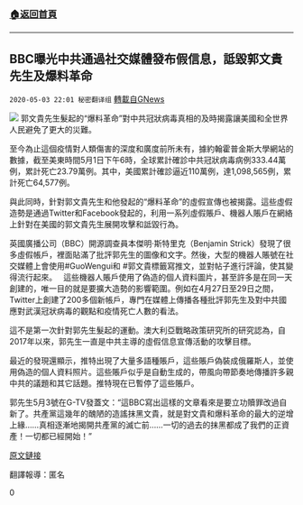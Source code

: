 ###  [:house:返回首頁](https://github.com/ourhimalayas/txt)
---

## BBC曝光中共通過社交媒體發布假信息，詆毀郭文貴先生及爆料革命
`2020-05-03 22:01 秘密翻译组` [轉載自GNews](https://gnews.org/zh-hant/193360/)

![](https://s3.amazonaws.com/gnews-media-offload/wp-content/uploads/2020/05/03215701/Picture-1-36.png)
郭文貴先生髮起的“爆料革命”對中共冠狀病毒真相的及時揭露讓美國和全世界人民避免了更大的災難。

至今為止這個疫情對人類傷害的深度和廣度前所未有，據約翰霍普金斯大學網站的數據，截至美東時間5月1日下午6時，全球累計確診中共冠狀病毒病例333.44萬例，累計死亡23.79萬例。其中，美國累計確診逼近110萬例，達1,098,565例，累計死亡64,577例。

與此同時，針對郭文貴先生和他發起的“爆料革命”的虛假宣傳也被揭露。這些虛假造勢是通過Twitter和Facebook發起的，利用一系列虛假賬戶、機器人賬戶在網絡上針對在美國的郭文貴先生展開攻擊和詆毀行為。

英國廣播公司（BBC）開源調查員本傑明·斯特里克（Benjamin Strick）發現了很多虛假帳戶，裡面貼滿了批評郭先生的圖像和文字。然後，大型的機器人賬號在社交媒體上會使用#GuoWengui和 #郭文貴標籤寫推文，並對帖子進行評論，使其變得流行起來。
 
這些機器人賬戶使用了偽造的個人資料圖片，甚至許多是在同一天創建的，唯一目的就是要擴大造勢的影響範圍。例如在4月27日至29日之間，Twitter上創建了200多個新帳戶，專門在媒體上傳播各種批評郭先生及對中共國應對武漢冠狀病毒的觀點和疫情死亡人數的看法。

這不是第一次針對郭先生髮起的運動。澳大利亞戰略政策研究所的研究認為，自2017年以來，郭先生一直是中共主導的虛假信息宣傳活動的攻擊目標。

最近的發現還顯示，推特出現了大量多語種賬戶，這些賬戶偽裝成俄羅斯人，並使用偽造的個人資料照片。這些賬戶似乎是自動生成的，帶風向帶節奏地傳播許多親中共的議題和其它話題。推特現在已暫停了這些賬戶。

郭先生5月3號在G-TV發蓋文：“這BBC寫出這樣的文章看來是要立功贖罪改過自新了。共產黨這幾年的醜陋的造謠抹黑文貴，就是對文貴和爆料革命的最大的逆增上緣……真相逐漸地揭開共產黨的滅亡前……一切的過去的抹黑都成了我們的正資產！一切都已經開始！”

[原文鏈接](https://www.bbc.com/news/52487960)

翻譯報導：匿名

0
